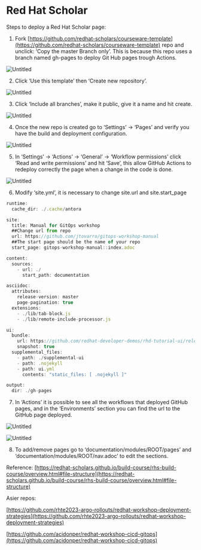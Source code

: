 # Red Hat Scholar
Steps to deploy a Red Hat Scholar page:

1) Fork [https://github.com/redhat-scholars/courseware-template](https://github.com/redhat-scholars/courseware-template) repo and unclick: ‘Copy the master Branch only’. This is because this repo uses a branch named gh-pages to deploy Git Hub pages trough Actions.

![Untitled](https://s3-us-west-2.amazonaws.com/secure.notion-static.com/cbd261db-6fc9-4110-bf53-e68661a9c468/Untitled.png)

2) Click ‘Use this template’  then ‘Create new repository’.

![Untitled](https://s3-us-west-2.amazonaws.com/secure.notion-static.com/dfbad35b-50c4-4b9e-bd8d-9d39f9aea89e/Untitled.png)

3) Click ‘Include all branches’, make it public, give it a name and hit create.

![Untitled](https://s3-us-west-2.amazonaws.com/secure.notion-static.com/76f6a39c-5360-48bc-8fe6-0417b4eccd4a/Untitled.png)

4) Once the new repo is created go to ‘Settings’ → ‘Pages’ and verify you have the build and deployment configuration.

![Untitled](https://s3-us-west-2.amazonaws.com/secure.notion-static.com/f20d8c40-3bc6-4143-b897-bad371830b1c/Untitled.png)

5) In ‘Settings’ → ‘Actions’ → ‘General’ → ‘Workflow permissions’ click ‘Read and write permissions’ and hit ‘Save’, this allow GitHub Actions to redeploy correctly the page when a change in the code is done.

![Untitled](https://s3-us-west-2.amazonaws.com/secure.notion-static.com/e11ffea5-a3e6-47a1-87e8-cd70debeb909/Untitled.png)

6) Modify ‘site.yml’, it is necessary to change site.url and site.start_page

```jsx
runtime:
  cache_dir: ./.cache/antora

site:
  title: Manual for GitOps workshop
  ##Change url from repo
  url: https://github.com/jtovarro/gitops-workshop-manual
  ##The start page should be the name of your repo
  start_page: gitops-workshop-manual::index.adoc

content:
  sources:
    - url: ./
      start_path: documentation

asciidoc:
  attributes:
    release-version: master
    page-pagination: true
  extensions:
    - ./lib/tab-block.js
    - ./lib/remote-include-processor.js

ui:
  bundle:
    url: https://github.com/redhat-developer-demos/rhd-tutorial-ui/releases/download/v0.1.9/ui-bundle.zip
    snapshot: true
  supplemental_files:
    - path: ./supplemental-ui
    - path: .nojekyll
    - path: ui.yml
      contents: "static_files: [ .nojekyll ]"

output:
  dir: ./gh-pages
```

7) In ‘Actions’ it is possible to see all the workflows that deployed GitHub pages, and in the ‘Environments’ section you can find the url to the GitHub page deployed.

![Untitled](https://s3-us-west-2.amazonaws.com/secure.notion-static.com/9ce88e9f-6d45-4e6f-baae-749f804326cd/Untitled.png)

![Untitled](https://s3-us-west-2.amazonaws.com/secure.notion-static.com/8934d42f-3d07-4410-a747-e3e01003ca28/Untitled.png)

8) To add/remove pages go to ‘documentation/modules/ROOT/pages’ and ‘documentation/modules/ROOT/nav.adoc’ to edit the sections. 

Reference: [https://redhat-scholars.github.io/build-course/rhs-build-course/overview.html#file-structure](https://redhat-scholars.github.io/build-course/rhs-build-course/overview.html#file-structure)

Asier repos: 

[https://github.com/rhte2023-argo-rollouts/redhat-workshop-deployment-strategies](https://github.com/rhte2023-argo-rollouts/redhat-workshop-deployment-strategies)

[https://github.com/acidonper/redhat-workshop-cicd-gitops](https://github.com/acidonper/redhat-workshop-cicd-gitops)
